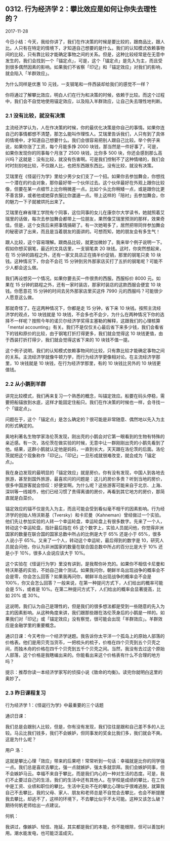 ## 0312. 行为经济学 2：攀比效应是如何让你失去理性的？

2017-11-28

今日小结：今天，我给你讲了，我们在作决策的时候是要比较的，跟商品比，跟人比。人只有在特定的情境下，才知道自己想要的是什么。我们的认知模式依赖事物间的比较，只有靠比较才能确定事物之间的关系。但是，这种比较经常是在无意中发生的，我们会找到一个「锚定点」，可是，这个「锚定点」是先入为主，而且受到很多偶然因素的影响。如果我们不省察「印记」和「锚定效应」对我们的影响，就会陷入「羊群效应」。

为什么同样是优惠 10 元钱，一支钢笔和一件西装却给我们的感觉不一样？

你将通过了解攀比效应，明白人们在行为和决策的时候，依赖于比较。而这个过程中，我们会不自觉地使用锚定效应，以及陷入羊群效应，让自己失去理性地判断。

### 2.1 没有比较，就没有决策

主流经济学认为，人在作决策的时候，你的最优化决策是你自己的事情。如果你连自己的事情都想不清楚，那怎么能叫作理性人。艾瑞里告诉我们，人只有到了具体的情境中，才知道自己想要什么。我们会很容易把别人跟自己比较。举个例子来说，如果你涨了工资，每个月能多挣 2000 块钱，那当然是一件好事了，可是，如果你发现你的同事每个月涨了 2500 块钱，比你多 500 块，你还会感到那么高兴吗？这就是：没有比较，就没有伤害啊。可是我们控制不了这种情绪的，我们会时时刻刻地比较，不仅跟人比，也把东西跟东西比。没有比较，就没有决策。

艾瑞里在《怪诞行为学》里给少男少女们支了一个招。如果你去参加舞会，你想找一个潜在的约会对象，那你最好带一个伙伴过去。这个伙伴最好在外观上跟你比较像，但要在某一点细节上比你稍微差一点。比如个头比你稍矮一点，或是跟你比更不善言辞，或者他或她穿衣服比你邋遢一点。带上这样的「陪衬」去参加舞会，你的魅力一下子就被烘托出来了。

艾瑞里在麻省理工学院有个同事，这位同事的女儿在康奈尔大学读书，她就照着艾瑞里的话做，每次去参加舞会都带上一位朋友，果然像艾瑞里预测的那样，效果奇佳。但是，这个女孩后来把事情搞砸了。有一次她喝多了，居然把带同伴参加舞会的秘密讲了出来，而且是当着朋友的面讲的。可想而知，她的朋友会有多生气！

跟人比较，这个容易理解。跟商品比较，就更加微妙了。我来举个例子说明一下。假如你想买钢笔，最近的文具店里，一支钢笔卖 20 块钱。这时，你突然想起来，在 15 分钟的路程之外，还有一家文具店正在搞半价促销，那里的钢笔只卖 10 块钱。这种情况下，你会不会花 15 分钟到另外那家店买打了五折的钢笔呢？可能不少人都会这么做。

我们再设想另一个情况。如果你要去买一件很贵的西服。西服标价 8000 元。如果在 15 分钟的路程之外，还有一家时装店，那家时装店的这款西服会便宜 10 块钱。你愿意花 15 分钟的时间去另外那家店里买这件 7990 元的西服吗？可能很少人愿意这么做。

那就奇怪了。在这两种情况下，你都是走 15 分钟，省下来 10 块钱。按照主流经济学的观点，10 块钱就是 10 块钱，不会多也不会少，为什么在两种情况下你的选择不一样呢？按照今年的诺贝尔经济学奖得主塞勒的解释，这跟我们的心理核算「mental accounting」有关。我们不是仅仅关心最后省下来多少钱，我们会看省下的钱和原价的比较，由于钢笔打折打得更多，我们就会觉得这 10 块钱更值，由于西装打折打得少，我们就会觉得这省下来的 10 块钱不值一提。

这个例子说明，我们的认知模式依赖事物间的比较，只有靠比较才能确定事物之间的关系。主流经济学就像牛顿力学，而行为经济学更像相对论。在主流经济学那里，10 块钱就是 10 块钱，在行为经济学那里，有的 10 块钱比另外的 10 块钱更值钱。

### 2.2 从小鹅到羊群

讲完比较模式，我们再来复习一个熟悉的概念，叫锚定效应。船要在码头停稳，需要把船锚放到水底，这样才能固定住船只。我们在作决策的时候也一样，会寻找一个「锚定点」。

问题在于，这个「锚定点」是怎么确定的？很可能是非常随意、偶然地以先入为主的形式确定的。

奥地利著名生物学家洛伦茨发现，刚出壳的小鹅会对它第一眼看到的生物有特殊的亲近感。有一次，洛伦茨在做实验的时候，无意中让一群刚刚出壳的小鹅先看到了他。结果，这群小鹅就认定他是妈妈，一直到长大，天天跟在洛伦茨的后面。洛伦茨就把这个现象称作「印记」。「印记」一旦形成就很难改变，就会成为「锚定点」。

我在身边发现的最明显的「锚定效应」就是房价。你有没有发现，中国人到各地去旅游，甚至到国外旅游，最喜欢问的问题是：这儿的房价多贵？听到当地的房价，很多中国游客就会惊叹：好便宜啊。为什么呢？这些游客可能来自于北京、上海、深圳等一线城市，他们已经习惯了贵得离谱的房价，再看到其它地方的房价，那简直就是白菜价。

锚定效应的锚不仅是先入为主，而且可能会受到看似毫不相干的因素影响。行为经济学的创始人特沃斯基（Tversky）和卡尼曼（Kahneman）曾经做过一个实验。他们先让参加实验的人转一个幸运轮盘，幸运轮盘上有很多数字。先来了一个人，转动这个幸运轮盘，指针最后指在 65 这个数字上，实验人员就问他，你觉得非洲国家的数量在联合国的国家总数中所占的比例是大于 65% 还是小于 65%，很多人说小于 65%。又来了一个人，转动这个幸运轮，最后得到的数字是 10，研究人员就会问他，你认为非洲国家的数量在联合国总数中所占的百分比是大于 10% 还是小于 10%，很多人会说应该大于 10%。

这个实验在《怪诞行为学》里没有讲到，是我帮你补充的。如果你不相信卡尼曼和特沃斯基的实验，不妨自己做个测试。如果我问你，朝鲜半岛出现战争的概率会不会是零，你会怎么回答？如果我再问你，朝鲜半岛出现战争的概率会不会是 100%，你又会怎么回答？一般来说，在第一种提问方式下，人们给出的概率可能会是 5%，或者是 10%。在第二种提问方式下，人们给出的概率会显著提高，比如 20% 或 30%。

这说明，我们认为自己是理性的，但是我们的很多想法都是受到一些随意的先入为主的因素影响。从这种角度来讲，我们跟那些跟在洛伦茨身后的小鹅是一样的。如果我们对「印记」或「锚定效应」没有察觉，很可能会出现「羊群效应」。羊群效应是金融学里的重要概念。

通识日课：今天考你一个经济学谜题。我告诉你太平洋一个孤岛上的原始人部落的价格表。他们是用贝壳当货币，一把梳头的梳子，价格在四个贝壳到五个贝壳之间，而独木舟的价格在四千个贝壳到五千个贝壳之间。当然，我没有去过这个原始人部落，这个价格是我瞎编出来的。你能看出来这个价格表有什么不合理的地方吗？

提示：推荐你读一本经济学家写的侦探小说《致命的均衡》。读完你就明白这里的奥妙了。

### 2.3 昨日课程复习

行为经济学 1：《怪诞行为学》中最重要的三个话题

通识日课：

我们总是会跟别人比较，但是，你有没有发现，我们往往是跟和自己差不多的人比较。马云比我们钱多，我们不会嫉妒，但同事发的奖金比我们多，我们就会不爽。这是为什么呢？

用户 洛：

这就是攀比心理「效应」带来的后果吧！常常听到一句话：幸福就是比你的同学强一点。我们总是喜欢去攀比，强一点就嫉妒，强太多就崇拜。我们会嫉妒同事，但不会嫉妒马云。幸福不来自于攀比，而是我们内心的一种对生活的态度。可是，我们不止要过自己的生活，我们的生活中还有其他人。在学校是成绩的攀比，在工作中是工资、业绩和职位的攀比。生活中无处不在的攀比心理似乎很难逃脱，就算我自己不去攀比，我的父母、家人、朋友和老师总是不自觉会去攀比，也会不断提醒我去攀比，却逃不了，这样的环境下，不去攀比似乎不太可能。这种又该怎么破？期待何帆老师给出一点建议。

何帆：

我讲过，像嫉妒、轻信、拖延，其实都是我们的本能，你不能根除，但可以善加利用。潮水能发电，也可能泛滥成灾。

